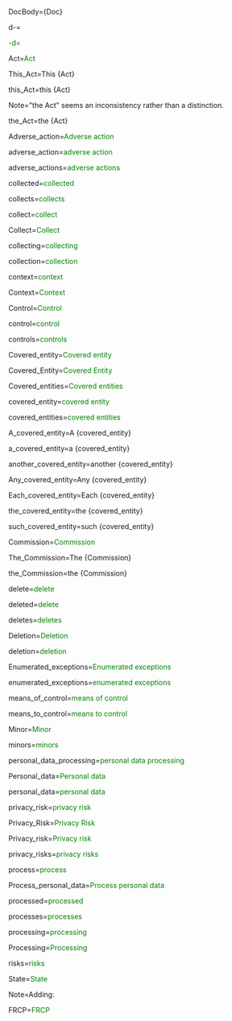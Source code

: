 DocBody=<!DOCTYPE html><html><head><title>(Curly-)PageName(-Curly)</title><style>ol (Curly-)list-style-type: decimal;(-Curly) ol ol (Curly-)list-style-type: lower-alpha;(-Curly) ol ol ol (Curly-)list-style-type: decimal;(-Curly) ol ol ol ol (Curly-)list-style-type: upper-alpha;(-Curly) ol ol ol ol ol (Curly-)list-style-type: lower-roman;(-Curly) ol ol ol ol ol ol (Curly-)list-style-type: upper-roman;(-Curly) ol ol ol ol ol ol ol (Curly-)list-style-type: lower-alpha;(-Curly)</style></head><body>{Doc}

d-=<font color="green">

-d=</font>

Act=<font color="green">Act</font>

This_Act=This {Act}

this_Act=this {Act}

Note="the Act" seems an inconsistency rather than a distinction. 

the_Act=the {Act}

Adverse_action=<font color="green">Adverse action</font>

adverse_action=<font color="green">adverse action</font>

adverse_actions=<font color="green">adverse actions</font>

collected=<font color="green">collected</font>

collects=<font color="green">collects</font>

collect=<font color="green">collect</font>

Collect=<font color="green">Collect</font>

collecting=<font color="green">collecting</font>

collection=<font color="green">collection</font>

context=<font color="green">context</font>

Context=<font color="green">Context</font>

Control=<font color="green">Control</font>

control=<font color="green">control</font>

controls=<font color="green">controls</font>

Covered_entity=<font color="green">Covered entity</font>

Covered_Entity=<font color="green">Covered Entity</font>

Covered_entities=<font color="green">Covered entities</font>

covered_entity=<font color="green">covered entity</font>

covered_entities=<font color="green">covered entities</font>

A_covered_entity=A {covered_entity}

a_covered_entity=a {covered_entity}

another_covered_entity=another {covered_entity}

Any_covered_entity=Any {covered_entity}

Each_covered_entity=Each {covered_entity}

the_covered_entity=the {covered_entity}

such_covered_entity=such {covered_entity}

Commission=<font color="green">Commission</font>

The_Commission=The {Commission}

the_Commission=the {Commission}

delete=<font color="green">delete</font>

deleted=<font color="green">delete</font>

deletes=<font color="green">deletes</font>

Deletion=<font color="green">Deletion</font>

deletion=<font color="green">deletion</font>

Enumerated_exceptions=<font color="green">Enumerated exceptions</font>

enumerated_exceptions=<font color="green">enumerated exceptions</font>

means_of_control=<font color="green">means of control</font>

means_to_control=<font color="green">means to control</font>

Minor=<font color="green">Minor</font>

minors=<font color="green">minors</font>

personal_data_processing=<font color="green">personal data processing</font>

Personal_data=<font color="green">Personal data</font>

personal_data=<font color="green">personal data</font>

privacy_risk=<font color="green">privacy risk</font>

Privacy_Risk=<font color="green">Privacy Risk</font>

Privacy_risk=<font color="green">Privacy risk</font>

privacy_risks=<font color="green">privacy risks</font>

process=<font color="green">process</font>

Process_personal_data=<font color="green">Process personal data</font>

processed=<font color="green">processed</font>

processes=<font color="green">processes</font>

processing=<font color="green">processing</font>

Processing=<font color="green">Processing</font>

risks=<font color="green">risks</font>

State=<font color="green">State</font>

Note=Adding:

FRCP=<font color="green">FRCP</font>